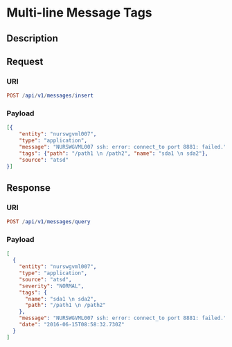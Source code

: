 # Multi-line Message Tags

## Description

## Request

### URI

```elm
POST /api/v1/messages/insert
```

### Payload

```json
[{
    "entity": "nurswgvml007",
    "type": "application",
    "message": "NURSWGVML007 ssh: error: connect_to port 8881: failed.",
    "tags": {"path": "/path1 \n /path2", "name": "sda1 \n sda2"},
    "source": "atsd"
}]
```

## Response

### URI

```elm
POST /api/v1/messages/query
```

### Payload

```json
[
  {
    "entity": "nurswgvml007",
    "type": "application",
    "source": "atsd",
    "severity": "NORMAL",
    "tags": {
      "name": "sda1 \n sda2",
      "path": "/path1 \n /path2"
    },
    "message": "NURSWGVML007 ssh: error: connect_to port 8881: failed.",
    "date": "2016-06-15T08:58:32.730Z"
  }
]
```
